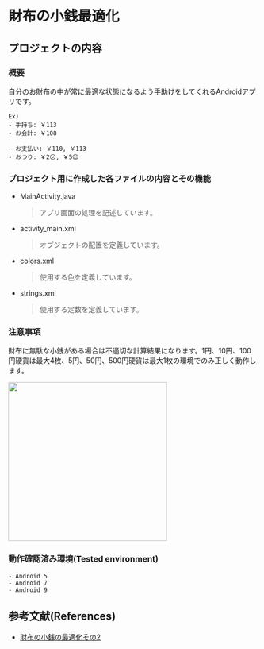 # 財布の小銭最適化

## プロジェクトの内容

### 概要

自分のお財布の中が常に最適な状態になるよう手助けをしてくれるAndroidアプリです。

```
Ex)
- 手持ち: ￥113
- お会計: ￥108

- お支払い: ￥110, ￥113
- おつり: ￥2😕, ￥5😍
```

### プロジェクト用に作成した各ファイルの内容とその機能

- MainActivity.java
    > アプリ画面の処理を記述しています。


- activity_main.xml
    > オブジェクトの配置を定義しています。


- colors.xml
    > 使用する色を定義しています。


- strings.xml
    > 使用する定数を定義しています。


### 注意事項
財布に無駄な小銭がある場合は不適切な計算結果になります。1円、10円、100円硬貨は最大4枚、5円、50円、500円硬貨は最大1枚の環境でのみ正しく動作します。


<img src="https://user-images.githubusercontent.com/80265368/155042111-cdfb59aa-e97b-41b3-94e2-b3d993fd1e1c.png" width="320px">



### 動作確認済み環境(Tested environment)

    - Android 5
    - Android 7
    - Android 9

## 参考文献(References)

- [財布の小銭の最適化その2](http://takeno.iee.niit.ac.jp/~shige/math/lecture/misc/data/kozeni2.pdf)
